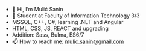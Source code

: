 - 👋 Hi, I’m Mulić Sanin
- 👀 Student at Faculty of Information Technology 3/3
- MSSQL, C++, C#, learning .NET and Angular 
- HTML, CSS, JS, REACT and upgrading
- Addition: Sass, Bulma, ES6/7
- 📫 How to reach me: mulic.sanin@gmail.com  

